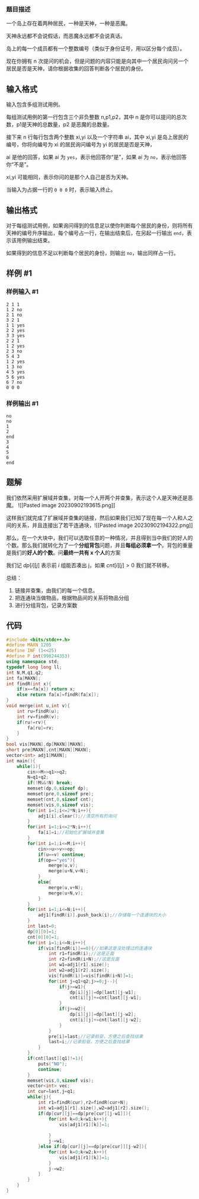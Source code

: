 ### 题目描述
一个岛上存在着两种居民，一种是天神，一种是恶魔。

天神永远都不会说假话，而恶魔永远都不会说真话。

岛上的每一个成员都有一个整数编号（类似于身份证号，用以区分每个成员）。

现在你拥有 n 次提问的机会，但是问题的内容只能是向其中一个居民询问另一个居民是否是天神，请你根据收集的回答判断各个居民的身份。

## 输入格式
输入包含多组测试用例。

每组测试用例的第一行包含三个非负整数 n,p1,p2，其中 n 是你可以提问的总次数，p1是天神的总数量，p2 是恶魔的总数量。

接下来 n 行每行包含两个整数 xi,yi 以及一个字符串 ai，其中 xi,yi 是岛上居民的编号，你将向编号为 xi 的居民询问编号为 yi 的居民是否是天神，

ai 是他的回答，如果 ai 为 `yes`，表示他回答你“是”，如果 ai 为 `no`，表示他回答你“不是”。

xi,yi 可能相同，表示你问的是那个人自己是否为天神。

当输入为占据一行的 `0 0 0` 时，表示输入终止。


## 输出格式

对于每组测试用例，如果询问得到的信息足以使你判断每个居民的身份，则将所有天神的编号升序输出，每个编号占一行，在输出结束后，在另起一行输出 `end`，表示该用例输出结束。

如果得到的信息不足以判断每个居民的身份，则输出 `no`，输出同样占一行。

## 样例 #1

### 样例输入 #1

```
2 1 1
1 2 no
2 1 no
3 2 1
1 1 yes
2 2 yes
3 3 yes
2 2 1
1 2 yes
2 3 no
5 4 3
1 2 yes
1 3 no
4 5 yes
5 6 yes
6 7 no
0 0 0
```

### 样例输出 #1

```
no
no
1
2
end
3
4
5
6
end
```


## 题解
我们依然采用扩展域并查集，对每一个人开两个并查集，表示这个人是天神还是恶魔。
![[Pasted image 20230902193615.png]]

这样我们就完成了扩展域并查集的链接，然后如果我们已知了现在每一个人和人之间的关系，并且连接出了若干连通块，![[Pasted image 20230902194322.png]]

那么，在一个大块中，我们可以选取任意的一种情况，并且得到当中我们的好人的个数。那么我们就转化为了一个**分组背包**问题，并且**每组必须拿一个**。背包的重量是我们的**好人的个数**。问**最终一共有 x 个人**的方案

我们记 $dp[i][j]$ 表示前 $i$ 组能否凑出 j，如果 $cnt[i][j]>0$ 我们就不转移。

总结：
1. 链接并查集，由我们的每一个信息。
2. 把连通块当做物品，根据物品间的关系将物品分组
3. 进行分组背包，记录方案数



## 代码
```cpp
#include <bits/stdc++.h>
#define MAXN 1205
#define INF (1<<25)
#define P int(998244353)
using namespace std;
typedef long long ll;
int N,M,q1,q2;
int fa[MAXN];
int findR(int x){
	if(x==fa[x]) return x;
	else return fa[x]=findR(fa[x]);
}
void merge(int u,int v){
	int ru=findR(u);
	int rv=findR(v);
	if(ru!=rv){
		fa[ru]=rv;
	}
}
bool vis[MAXN],dp[MAXN][MAXN];
short pre[MAXN],cnt[MAXN][MAXN];
vector<int> adj1[MAXN];
int main(){
	while(1){
		cin>>M>>q1>>q2;
		N=q1+q2;
		if(!M&&!N) break;
		memset(dp,0,sizeof dp);
		memset(pre,0,sizeof pre);
		memset(cnt,0,sizeof cnt);
		memset(vis,0,sizeof vis);
		for(int i=1;i<=2*N;i++){
			adj1[i].clear();//清空所有的询问 
		}
		for(int i=1;i<=2*N;i++){
			fa[i]=i;//初始化扩展域并查集 
		}
		for(int i=1;i<=M;i++){
			cin>>u>>v>>op;
			if(u==v) continue;
			if(op=="yes"){
				merge(u,v);
				merge(u+N,v+N);
			}
			else{
				merge(u,v+N);
				merge(u+N,v);
			}
		}
		for(int i=1;i<=N;i++){
			adj1[findR(i)].push_back(i);//存储每一个连通块的大小 
		}
		int last=0;
		dp[0][0]=1;
		cnt[0][0]=1;
		for(int i=1;i<=N;i++){
			if(vis[findR(i)]==0){//如果这是没处理过的连通块 
				int r1=findR(i);//这是正面 
				int r2=findR(i+N);//这是反面 
				int w1=adj1[r1].size();
				int w2=adj1[r2].size();
				vis[findR(i)]=vis[findR(i+N)]=1;
				for(int j=q1+q2;j>=0;j--){
					if(j>=w1){
						dp[i][j]|=dp[last][j-w1];
						cnt[i][j]+=cnt[last][j-w1];
					}
					if(j>=w2){
						dp[i][j]|=dp[last][j-w2];
						cnt[i][j]+=cnt[last][j-w2];
					}
				}
				pre[i]=last;//记录前驱，方便之后查找结果 
				last=i;//记录前驱，方便之后查找结果 
			}
		}
		if(cnt[last][q1]!=1){
			puts("NO");
			continue; 
		}
		memset(vis,0,sizeof vis);
		vector<int> vec;
		int cur=last,j=q1;
		while(j){
			int r1=findR(cur),r2=findR(cur+N);
			int w1=adj1[r1].size(),w2=adj1[r2].size();
			if(dp[cur][j]==dp[pre[cur][j-w1]]){
				for(int k=0;k<w1;k++){
					vis[adj1[r1][k]]=1;
				
				}
				j-=w1;
			}else if(dp[cur][j]==dp[pre[cur]][j-w2]){
				for(int k=0;k<w2;k++){
					vis[adj1[r1][k]]=1;
				}
				j-=w2;
			} 
		}
	}
}
```